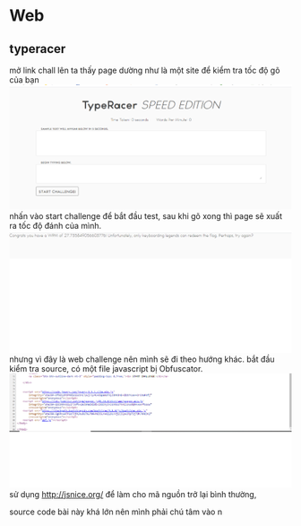 # Web
## typeracer
mở link chall lên ta thấy page dường như là một site để kiểm tra tốc độ gõ của bạn
<img src="typeracer.png">
nhấn vào start challenge để bắt đầu test, sau khi gõ xong thì page sẽ xuất ra tốc độ đánh của mình.
<img src="typeracer1.png">
nhưng vì đây là web challenge nên mình sẽ đi theo hướng khác. 
bắt đầu kiểm tra source, có một file javascript bị Obfuscator.
<img src="typeracer2.png">
sử dụng http://jsnice.org/ để làm cho mã nguồn trở lại bình thường, 

source code bài này khá lớn nên mình phải chú tâm vào n
